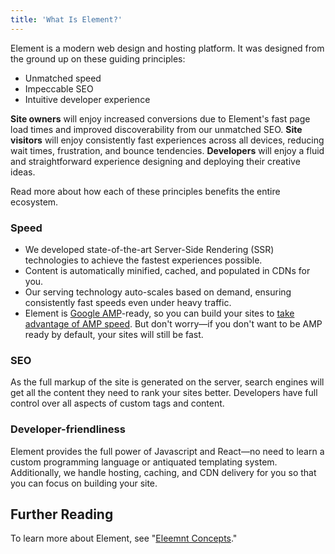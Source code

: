 ```yaml
---
title: 'What Is Element?'
---
```


Element is a modern web design and hosting platform. It was designed from the ground up on these guiding principles:

- Unmatched speed
- Impeccable SEO
- Intuitive developer experience

**Site owners** will enjoy increased conversions due to Element's fast page load times and improved discoverability from our unmatched SEO. **Site visitors** will enjoy consistently fast experiences across all devices, reducing wait times, frustration, and bounce tendencies. **Developers** will enjoy a fluid and straightforward experience designing and deploying their creative ideas.

Read more about how each of these principles benefits the entire ecosystem.

### Speed

- We developed state-of-the-art Server-Side Rendering (SSR) technologies to achieve the fastest experiences possible.
- Content is automatically minified, cached, and populated in CDNs for you.
- Our serving technology auto-scales based on demand, ensuring consistently fast speeds even under heavy traffic.
- Element is [Google AMP](https://developers.google.com/amp)-ready, so you can build your sites to [take advantage of AMP speed](https://amp.dev/about/how-amp-works/). But don't worry—if you don't want to be AMP ready by default, your sites will still be fast.

### SEO

As the full markup of the site is generated on the server, search engines will get all the content they need to rank your sites better. Developers have full control over all aspects of custom tags and content.

### Developer-friendliness

Element provides the full power of Javascript and React—no need to learn a custom programming language or antiquated templating system. Additionally, we handle hosting, caching, and CDN delivery for you so that you can focus on building your site.

## Further Reading

To learn more about Element, see "[Eleemnt Concepts](/explanations/element-concepts)."
